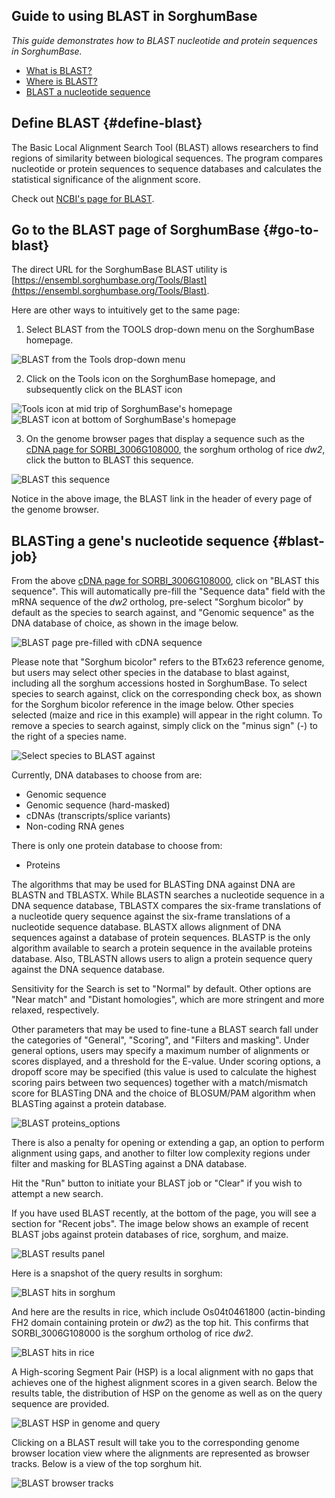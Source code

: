 ## Guide to using BLAST in SorghumBase

*This guide demonstrates how to BLAST nucleotide and protein sequences in SorghumBase.*

- [What is BLAST?](#define-blast)
- [Where is BLAST?](#go-to-blast)
- [BLAST a nucleotide sequence](#blast-job)


## Define BLAST {#define-blast}

The Basic Local Alignment Search Tool (BLAST) allows researchers to find regions of similarity between biological sequences. The program compares nucleotide or protein sequences to sequence databases and calculates the statistical significance of the alignment score. 

Check out [NCBI's page for BLAST](https://blast.ncbi.nlm.nih.gov/Blast.cgi). 

## Go to the BLAST page of SorghumBase {#go-to-blast}

The direct URL for the SorghumBase BLAST utility is [https://ensembl.sorghumbase.org/Tools/Blast](https://ensembl.sorghumbase.org/Tools/Blast).

Here are other ways to intuitively get to the same page:

1) Select BLAST from the TOOLS drop-down menu on the SorghumBase homepage.

![BLAST from the Tools drop-down menu](images/blast_sorghum_top_menu.png)

2) Click on the Tools icon on the SorghumBase homepage, and subsequently click on the BLAST icon

![Tools icon at mid trip of SorghumBase's homepage](images/Tools_icon_strip.png)
![BLAST icon at bottom of SorghumBase's homepage](images/blast_tools_front_bottom_icon.png)

3) On the genome browser pages that display a sequence such as the [cDNA page for SORBI_3006G108000](https://ensembl.sorghumbase.org/Sorghum_bicolor/Transcript/Sequence_cDNA?db=core;g=SORBI_3009G229800;r=9:57038653-57041166;t=KXG22524), the sorghum ortholog of rice _dw2_, click the button to BLAST this sequence.

![BLAST this sequence](images/blast_this_sequence.png)

Notice in the above image, the BLAST link in the header of every page of the genome browser.


## BLASTing a gene's nucleotide sequence {#blast-job}

From the above [cDNA page for SORBI_3006G108000](https://ensembl.sorghumbase.org/Sorghum_bicolor/Transcript/Sequence_cDNA?db=core;g=SORBI_3009G229800;r=9:57038653-57041166;t=KXG22524), click on "BLAST this sequence". This will automatically pre-fill the "Sequence data" field with the mRNA sequence of the <i>dw2</i> ortholog, pre-select "Sorghum bicolor" by default as the species to search against, and "Genomic sequence" as the DNA database of choice, as shown in the image below.

![BLAST page pre-filled with cDNA sequence](images/prefill_blast_seq.png)

Please note that "Sorghum bicolor" refers to the BTx623 reference genome, but users may select other species in the database to blast against, including all the sorghum accessions hosted in SorghumBase. To select species to search against, click on the corresponding check box, as shown for the Sorghum bicolor reference in the image below. Other species selected (maize and rice in this example) will appear in the right column. To remove a species to search against, simply click on the "minus sign" (-) to the right of a species name.

![Select species to BLAST against](images/select_species_blast.png)

Currently, DNA databases to choose from are:

* Genomic sequence
* Genomic sequence (hard-masked)
* cDNAs (transcripts/splice variants)
* Non-coding RNA genes

There is only one protein database to choose from:

* Proteins

The algorithms that may be used for BLASTing DNA against DNA are BLASTN and TBLASTX. While BLASTN searches a nucleotide sequence in a DNA sequence database, TBLASTX compares the six-frame translations of a nucleotide query sequence against the six-frame translations of a nucleotide sequence database. BLASTX allows alignment of DNA sequences against a database of protein sequences. BLASTP is the only algorithm available to search a protein sequence in the available proteins database. Also, TBLASTN allows users to align a protein sequence query against the DNA sequence database.

Sensitivity for the Search is set to "Normal" by default. Other options are "Near match" and "Distant homologies", which are more stringent and more relaxed, respectively.

Other parameters that may be used to fine-tune a BLAST search fall under the categories of "General", "Scoring", and "Filters and masking". Under general options, users may specify a maximum number of alignments or scores displayed, and a threshold for the E-value.  Under scoring options, a dropoff score may be specified (this value is used to calculate the highest scoring pairs between two sequences) together with a match/mismatch score for BLASTing DNA and the choice of BLOSUM/PAM algorithm when BLASTing against a protein database. 

![BLAST proteins_options](images/rice_blast_results.png)

There is also a penalty for opening or extending a gap, an option to perform alignment using gaps, and another to filter low complexity regions under filter and masking for BLASTing against a DNA database.

Hit the "Run" button to initiate your BLAST job or "Clear" if you wish to attempt a new search.

If you have used BLAST recently, at the bottom of the page, you will see a section for "Recent jobs". The image below shows an example of recent BLAST jobs against protein databases of rice, sorghum, and maize.

![BLAST results panel](images/blast_results_panel.png)

Here is a snapshot of the query results in sorghum:

![BLAST hits in sorghum](images/sorghum_blast_results.png)

And here are the results in rice, which include Os04t0461800 (actin-binding FH2 domain containing protein or _dw2_) as the top hit. This confirms that SORBI_3006G108000 is the sorghum ortholog of rice _dw2_.

![BLAST hits in rice](images/blast_rice_top.png)

A High-scoring Segment Pair (HSP) is a local alignment with no gaps that achieves one of the highest alignment scores in a given search. Below the results table, the distribution of HSP on the genome as well as on the query sequence are provided. 

![BLAST HSP in genome and query](images/hsp_in_genome_and_query.png)

Clicking on a BLAST result will take you to the corresponding genome browser location view where the alignments are represented as browser tracks. Below is a view of the top sorghum hit.

![BLAST browser tracks](images/blast_rice_genome_track.png)
